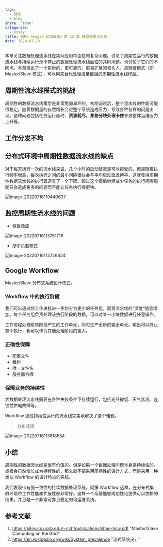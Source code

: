 ```yaml
---
tags:
  - 随笔
  - blog
share: "true"
categories:
  - essay
title: 《SRE Google 运维解密》第 25 章 数据处理流水线
date: 2024-07-20
---
```


本章关注数据处理流水线在实际应用中面临的复杂问题。讨论了周期性运行的数据流水线与持续运行永不停止的数据处理流水线面临的共同问题，也讨论了它们的不同点。本章提出了一个崭新的、更可靠的、更易扩展的领头人、追随者模式（即 Master/Slave 模式），可以用来替代处理海量数据的周期性流水线模型。

## 周期性流水线模式的挑战

周期性的数据流水线模型是非常脆弱易坏的。初期调试后，整个流水线的性能可能很稳定。随着数据量的自然增长会对整个系统造成压力，导致各种各样的问题出现。这种问题包括任务运行超时、**资源耗尽**，**某些分块处理卡住**导致整体运维压力上升等。

## 工作分发不均

## 分布式环境中周期性数据流水线的缺点

对于每天运行一次的流水线来说，几个小时的启动延迟是可以接受的。但是随着执行频率增高，每次执行之间的最小间隔很快会与平均启动延迟持平，这就使得周期性数据流水线的执行延迟有了一个下限。超过这个阈值继续减少任务的执行间隔周期只会造成更多的问题而不能让任务执行得更快。

![image-20220716110440637](assets/images/annually/2022/image-20220716110440637.png)

## 监控周期性流水线的问题

- 惊群效应

![image-20220716113751716](assets/images/annually/2022/image-20220716113751716.png)

- 摩尔负载模式

![image-20220716113726424](assets/images/annually/2022/image-20220716113726424.png)

## Google Workflow

Master/Slave 分布式系统设计模式。

### Workflow 中的执行阶段

我们可以通过将工作进程进一步划分为更小的任务组，而将流水线的”深度“随意增加。每个任务组负责处理该执行阶段的数据，可以对某一小块数据进行任意操作。

工作进程处理前序阶段产生的工作单元，同时生产出新的输出单元。输出可以终止整个执行，也可以作为其他处理阶段的输入。

### 正确性保障

- 配置文件
- 租约
- 唯一文件名
- 服务器令牌

### 保障业务的持续性

大数据处理流水线需要在各种失败条件下持续运行，包括光纤被切、天气状况、连锁性供电故障等。

Workflow 通过持续性运行的流水线完美地解决了这个难题。

> 分布式锁

![image-20220716113818654](assets/images/annually/2022/image-20220716113818654.png)

## 小结

周期性的数据流水线是很有价值的。但是如果一个数据处理问题本身是持续性的，或者会自然增长成为持续性的，那么就不要采用周期性的设计方式，而是采用一种类似 Workflow 的设计特点的系统。

我们发现带有强一致性的持续数据处理系统，就像 Workflow 这样，在分布式集群环境中工作性能和扩展性都非常好。这样一个系统能够周期性地提供可以依赖的结果，并且是一个非常可靠且稳定的可运维系统。

## 参考文献

1. https://sites.cs.ucsb.edu/~rich/publications/shao-hcw.pdf "Master/Slave Computing on the Grid"
2. https://en.wikipedia.org/wiki/System_prevalence "流式系统设计"
